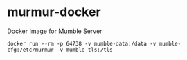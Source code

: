 # murmur-docker

Docker Image for Mumble Server

```
docker run --rm -p 64738 -v mumble-data:/data -v mumble-cfg:/etc/murmur -v mumble-tls:/tls
```
